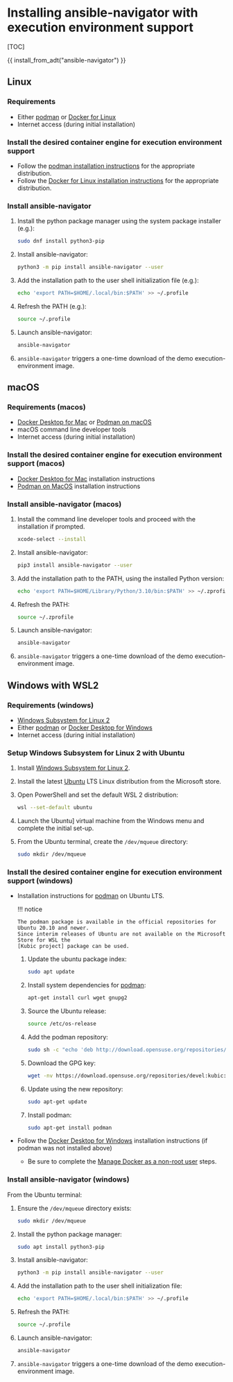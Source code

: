 <!-- cspell:ignore devel, kubic, libcontainers -->

# Installing ansible-navigator with execution environment support

[TOC]

{{ install_from_adt("ansible-navigator") }}

## Linux

### Requirements

- Either [podman] or [Docker for
  Linux][docker for linux installation instructions]
- Internet access (during initial installation)

### Install the desired container engine for execution environment support

- Follow the [podman installation instructions] for the appropriate
  distribution.
- Follow the [Docker for Linux installation instructions] for the appropriate
  distribution.

### Install ansible-navigator

1.  Install the python package manager using the system package installer
    (e.g.):

    ```bash
    sudo dnf install python3-pip
    ```

2.  Install ansible-navigator:

    ```bash
    python3 -m pip install ansible-navigator --user
    ```

3.  Add the installation path to the user shell initialization file (e.g.):

    ```bash
    echo 'export PATH=$HOME/.local/bin:$PATH' >> ~/.profile
    ```

4.  Refresh the PATH (e.g.):

    ```bash
    source ~/.profile
    ```

5.  Launch ansible-navigator:

    ```bash
    ansible-navigator
    ```

6.  `ansible-navigator` triggers a one-time download of the demo
    execution-environment image.

## macOS

### Requirements (macos)

- [Docker Desktop for Mac] or [Podman on macOS]
- macOS command line developer tools
- Internet access (during initial installation)

### Install the desired container engine for execution environment support (macos)

- [Docker Desktop for Mac] installation instructions
- [Podman on MacOS] installation instructions

### Install ansible-navigator (macos)

1.  Install the command line developer tools and proceed with the installation
    if prompted.

    ```bash
    xcode-select --install
    ```

2.  Install ansible-navigator:

    ```bash
    pip3 install ansible-navigator --user
    ```

3.  Add the installation path to the PATH, using the installed Python version:

    ```bash
    echo 'export PATH=$HOME/Library/Python/3.10/bin:$PATH' >> ~/.zprofile
    ```

4.  Refresh the PATH:

    ```bash
    source ~/.zprofile
    ```

5.  Launch ansible-navigator:

    ```bash
    ansible-navigator
    ```

6.  `ansible-navigator` triggers a one-time download of the demo
    execution-environment image.

## Windows with WSL2

### Requirements (windows)

- [Windows Subsystem for Linux 2]
- Either [podman] or [Docker Desktop for Windows]
- Internet access (during initial installation)

### Setup Windows Subsystem for Linux 2 with Ubuntu

1.  Install [Windows Subsystem for Linux 2].
1.  Install the latest [Ubuntu] LTS Linux distribution from the Microsoft store.
1.  Open PowerShell and set the default WSL 2 distribution:

    ```bash
    wsl --set-default ubuntu
    ```

1.  Launch the Ubuntu] virtual machine from the Windows menu and complete the
    initial set-up.
1.  From the Ubuntu terminal, create the `/dev/mqueue` directory:

    ```bash
    sudo mkdir /dev/mqueue
    ```

### Install the desired container engine for execution environment support (windows)

- Installation instructions for [podman] on Ubuntu LTS.

  !!! notice

      The podman package is available in the official repositories for Ubuntu 20.10 and newer.
      Since interim releases of Ubuntu are not available on the Microsoft Store for WSL the
      [Kubic project] package can be used.

  1.  Update the ubuntu package index:

      ```bash
      sudo apt update
      ```

  1.  Install system dependencies for [podman]:

      ```bash
      apt-get install curl wget gnupg2
      ```

  1.  Source the Ubuntu release:

      ```bash
      source /etc/os-release
      ```

  1.  Add the podman repository:

      ```bash
      sudo sh -c "echo 'deb http://download.opensuse.org/repositories/devel:/kubic:/libcontainers:/stable/xUbuntu_${VERSION_ID}/ /' > /etc/apt/sources.list.d/devel:kubic:libcontainers:stable.list"
      ```

  1.  Download the GPG key:

      ```bash
      wget -nv https://download.opensuse.org/repositories/devel:kubic:libcontainers:stable/xUbuntu_${VERSION_ID}/Release.key -O- | sudo apt-key add -
      ```

  1.  Update using the new repository:

      ```bash
      sudo apt-get update
      ```

  1.  Install podman:

      ```bash
      sudo apt-get install podman
      ```

- Follow the [Docker Desktop for Windows] installation instructions (if podman
  was not installed above)

  - Be sure to complete the [Manage Docker as a non-root user] steps.

### Install ansible-navigator (windows)

From the Ubuntu terminal:

1.  Ensure the `/dev/mqueue` directory exists:

    ```bash
    sudo mkdir /dev/mqueue
    ```

1.  Install the python package manager:

    ```bash
    sudo apt install python3-pip
    ```

1.  Install ansible-navigator:

    ```bash
    python3 -m pip install ansible-navigator --user
    ```

1.  Add the installation path to the user shell initialization file:

    ```bash
    echo 'export PATH=$HOME/.local/bin:$PATH' >> ~/.profile
    ```

1.  Refresh the PATH:

    ```bash
    source ~/.profile
    ```

1.  Launch ansible-navigator:

    ```bash
    ansible-navigator
    ```

1.  `ansible-navigator` triggers a one-time download of the demo
    execution-environment image.

[docker desktop for mac]:
  https://hub.docker.com/editions/community/docker-ce-desktop-mac
[docker for linux installation instructions]:
  https://docs.docker.com/engine/install/
[docker desktop for windows]:
  https://hub.docker.com/editions/community/docker-ce-desktop-windows
[manage docker as a non-root user]:
  https://docs.docker.com/engine/install/linux-postinstall/
[podman]: https://podman.io/
[podman installation instructions]:
  https://podman.io/getting-started/installation
[Podman on macOS]: https://podman.io/docs/installation#macos
[ubuntu]: https://ubuntu.com
[windows subsystem for linux 2]:
  https://docs.microsoft.com/en-us/windows/wsl/install-win10
